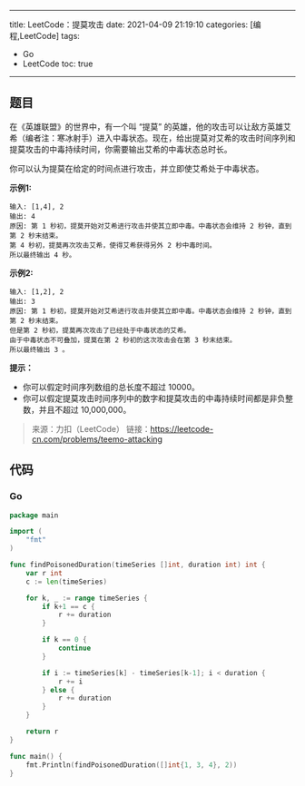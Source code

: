 ----
title: LeetCode：提莫攻击
date: 2021-04-09 21:19:10
categories: [编程,LeetCode]
tags: 
- Go
- LeetCode
toc: true
----

## 题目

在《英雄联盟》的世界中，有一个叫 “提莫” 的英雄，他的攻击可以让敌方英雄艾希（编者注：寒冰射手）进入中毒状态。现在，给出提莫对艾希的攻击时间序列和提莫攻击的中毒持续时间，你需要输出艾希的中毒状态总时长。

你可以认为提莫在给定的时间点进行攻击，并立即使艾希处于中毒状态。

**示例1:**

```
输入: [1,4], 2
输出: 4
原因: 第 1 秒初，提莫开始对艾希进行攻击并使其立即中毒。中毒状态会维持 2 秒钟，直到第 2 秒末结束。
第 4 秒初，提莫再次攻击艾希，使得艾希获得另外 2 秒中毒时间。
所以最终输出 4 秒。
```

<!-- more -->

**示例2:**

```
输入: [1,2], 2
输出: 3
原因: 第 1 秒初，提莫开始对艾希进行攻击并使其立即中毒。中毒状态会维持 2 秒钟，直到第 2 秒末结束。
但是第 2 秒初，提莫再次攻击了已经处于中毒状态的艾希。
由于中毒状态不可叠加，提莫在第 2 秒初的这次攻击会在第 3 秒末结束。
所以最终输出 3 。
```

**提示：**

- 你可以假定时间序列数组的总长度不超过 10000。
- 你可以假定提莫攻击时间序列中的数字和提莫攻击的中毒持续时间都是非负整数，并且不超过 10,000,000。

> 来源：力扣（LeetCode）
> 链接：https://leetcode-cn.com/problems/teemo-attacking

## 代码

### Go

```go
package main

import (
	"fmt"
)

func findPoisonedDuration(timeSeries []int, duration int) int {
	var r int
	c := len(timeSeries)

	for k, _ := range timeSeries {
		if k+1 == c {
			r += duration
		}

		if k == 0 {
			continue
		}

		if i := timeSeries[k] - timeSeries[k-1]; i < duration {
			r += i
		} else {
			r += duration
		}
	}

	return r
}

func main() {
	fmt.Println(findPoisonedDuration([]int{1, 3, 4}, 2))
}
```